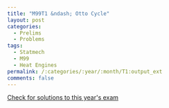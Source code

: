 ```yaml
---
title: "M99T1 &ndash; Otto Cycle"
layout: post
categories:
  - Prelims
  - Problems
tags:
  - Statmech
  - M99
  - Heat Engines
permalink: /:categories/:year/:month/T1:output_ext
comments: false
---
```

<object data="1999M1T.pdf" type="application/pdf" width="100%" height="500"></object>
<div class="message"><a href='https://princetonprelim.com/prelim/3/'>Check for solutions to this year's exam</a></div>